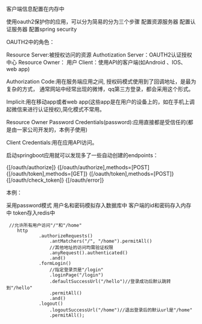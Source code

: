 客户端信息配置在内存中

使用oauth2保护你的应用，可以分为简易的分为三个步骤
配置资源服务器
配置认证服务器
配置spring security


OAUTH2中的角色：

Resource Server:被授权访问的资源
Authotization Server：OAUTH2认证授权中心
Resource Owner： 用户
Client：使用API的客户端(如Android 、IOS、web app)






Authorization Code:用在服务端应用之间, 授权码模式使用到了回调地址，是最为复杂的方式，
通常网站中经常出现的微博，qq第三方登录，都会采用这个形式。

Implicit:用在移动app或者web app(这些app是在用户的设备上的，如在手机上调起微信来进行认证授权),简化模式不常用。

Resource Owner Password Credentials(password):应用直接都是受信任的(都是由一家公司开发的，本例子使用)

Client Credentials:用在应用API访问。

启动springboot应用就可以发现多了一些自动创建的endpoints：


{[/oauth/authorize]}
{[/oauth/authorize],methods=[POST]
{[/oauth/token],methods=[GET]}
{[/oauth/token],methods=[POST]}
{[/oauth/check_token]}
{[/oauth/error]}


本例：

采用password模式
用户名和密码模拟存入数据库中
客户端的id和密码存入内存中
token存入redis中

     //允许所有用户访问"/"和"/home"
        http
                .authorizeRequests()
                    .antMatchers("/", "/home").permitAll()
                    //其他地址的访问均需验证权限
                    .anyRequest().authenticated()
                    .and()
                .formLogin()
                    //指定登录页是"/login"
                    .loginPage("/login")
                    .defaultSuccessUrl("/hello")//登录成功后默认跳转到"/hello"
                    .permitAll()
                    .and()
                .logout()
                    .logoutSuccessUrl("/home")//退出登录后的默认url是"/home"
                    .permitAll();






